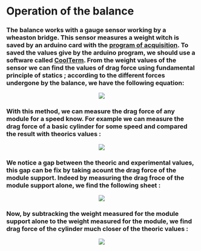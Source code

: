 # Operation of the balance
### The balance works with a gauge sensor working by a wheaston bridge. This sensor measures a weight witch is saved by an arduino card with the [program of acquisition](https://github.com/fluidodinamica/balance_tunel_de_viento/blob/main/_talonnage_masse.ino). To saved the values give by the arduino program, we should use a software called [CoolTerm](https://coolterm.en.lo4d.com/windows). From the weight values of the sensor we can find the values of drag force using fundamental principle of statics ; according to the different forces undergone by the balance, we have the following equation:
<p align="center">
  <img src="https://user-images.githubusercontent.com/104587276/166970391-a733e828-1131-4365-bf0a-195d40c10461.png"/>
</p>  

### With this method, we can measure the drag force of any module for a speed know. For example we can measure the drag force of a basic cylinder for some speed and compared the result with theorics values :
<p align="center">
  <img src="https://user-images.githubusercontent.com/104587276/166973557-18a1a91c-e890-4137-a0f2-bf0f8cc8a3a8.png"/>
</p> 

### We notice a gap between the theoric and experimental values, this gap can be fix by taking acount the drag force of the module support. Indeed by measuring the drag froce of the module support alone, we find the following sheet :
<p align="center">
  <img src="https://user-images.githubusercontent.com/104587276/166975389-e1400ceb-d474-4373-8ef0-5102f68a3811.png"/>
</p> 

### Now, by subtracking the weight measured for the module support alone to the weight measured for the module, we find drag force of the cylinder much closer of the theoric values : 
<p align="center">
  <img src="https://user-images.githubusercontent.com/104587276/166976281-332447a3-1565-4d8e-b448-cf27f00cc306.png"/>
</p> 


